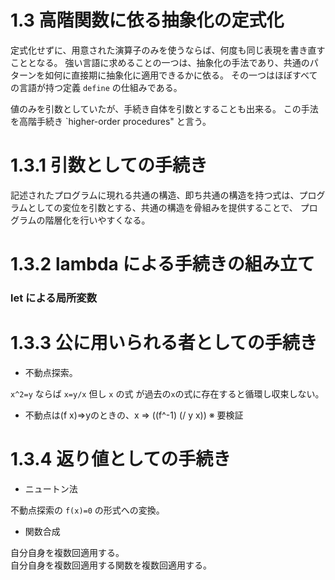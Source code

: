 
# 1.3 高階関数に依る抽象化の定式化
定式化せずに、用意された演算子のみを使うならば、何度も同じ表現を書き直すこととなる。
強い言語に求めることの一つは、抽象化の手法であり、共通のパターンを如何に直接期に抽象化に適用できるかに依る。
その一つはほぼすべての言語が持つ定義 `define` の仕組みである。

値のみを引数としていたが、手続き自体を引数とすることも出来る。
この手法を高階手続き `higher-order procedures" と言う。


# 1.3.1 引数としての手続き
記述されたプログラムに現れる共通の構造、即ち共通の構造を持つ式は、プログラムとしての変位を引数とする、共通の構造を骨組みを提供することで、 プログラムの階層化を行いやすくなる。


# 1.3.2 lambda による手続きの組み立て

### let による局所変数


# 1.3.3 公に用いられる者としての手続き

- 不動点探索。

`x^2=y` ならば `x=y/x`
但し
`x` の式 が過去の`x`の式に存在すると循環し収束しない。

- 不動点は(f x)=>yのときの、x => ((f^-1) (/ y x)) ※ 要検証


# 1.3.4 返り値としての手続き

- ニュートン法

不動点探索の `f(x)=0` の形式への変換。

- 関数合成

自分自身を複数回適用する。  
自分自身を複数回適用する関数を複数回適用する。
